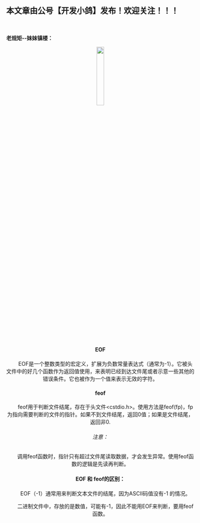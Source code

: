 ﻿## 本文章由公号【开发小鸽】发布！欢迎关注！！！
<br>

**老规矩--妹妹镇楼：**
<center>
<img src="https://img-blog.csdnimg.cn/20200721223424816.JPG"   width="20%">

#### EOF

 &nbsp;  &nbsp;  &nbsp;  &nbsp;EOF是一个整数类型的宏定义，扩展为负数常量表达式（通常为-1）。它被头文件<cstdio>中的好几个函数作为返回值使用，来表明已经到达文件尾或者示意一些其他的错误条件。它也被作为一个值来表示无效的字符。
#### feof

 &nbsp;  &nbsp;  &nbsp;  &nbsp;feof用于判断文件结尾，存在于头文件<cstdio.h>。使用方法是feof(fp)，fp为指向需要判断的文件的指针。如果不到文件结尾，返回0值；如果是文件结尾，返回非0.
###### 注意：

 &nbsp;  &nbsp;  &nbsp;  &nbsp;调用feof函数时，指针只有超过文件尾读取数据，才会发生异常。使用feof函数的逻辑是先读再判断。

#### EOF 和 feof的区别：

 &nbsp;  &nbsp;  &nbsp;  &nbsp;EOF（-1）通常用来判断文本文件的结尾，因为ASCII码值没有-1 的情况。

 &nbsp;  &nbsp;  &nbsp;  &nbsp;二进制文件中，存放的是数值，可能有-1，因此不能用EOF来判断，要用feof函数。


